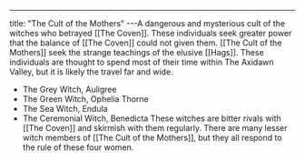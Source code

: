 ---
title: "The Cult of the Mothers"
---A dangerous and mysterious cult of the witches who betrayed [[The Coven]]. These individuals seek greater power that the balance of [[The Coven]] could not given them. [[The Cult of the Mothers]] seek the strange teachings of the elusive [[Hags]]. These individuals are thought to spend most of their time within The Axidawn Valley, but it is likely the travel far and wide.
- The Grey Witch, Auligree
- The Green Witch, Ophelia Thorne
- The Sea Witch, Endula
- The Ceremonial Witch, Benedicta
These witches are bitter rivals with [[The Coven]] and skirmish with them regularly. There are many lesser witch members of [[The Cult of the Mothers]], but they all respond to the rule of these four women.